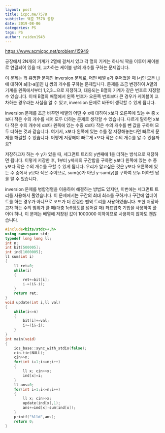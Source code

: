 ```yaml
---
layout: post
title: icpc.me/7578
subtitle: 백준 7578 공장
date: 2019-08-06
categories: PS
tags: PS
author: raiden1943
---
```


<https://www.acmicpc.net/problem/15949>

공장에서 2N개의 기계가 2열에 걸쳐서 있고 각 열의 기계는 하나씩 짝을 이루어 케이블로 연결되어 있을 때, 교차하는 케이블 쌍의 개수를 구하는 문제입니다.

이 문제는 꽤 유명한 문제인 inversion 문제로, 어떤 배열 a가 주어졌을 때 i<j인 모든 i,j에 대하여 a[i]>a[j]인 i,j 쌍의 개수를 구하는 문제입니다. 문제를 조금 변경하여 A열의 기계를 왼쪽에서부터 1,2,3...으로 지정하고, 대응되는 B열의 기계가 같은 번호로 지정할 수 있습니다. 이때 B열의 배열에서 왼쪽 번호가 오른쪽 번호보다 큰 경우가 케이블이 교차하는 경우라는 사실을 알 수 있고, inversion 문제로 바꾸어 생각할 수 있게 됩니다.

inversion 문제를 조금 바꾸면 배열의 어떤 수 x에 대하여 x보다 오른쪽에 있는 수 중 x보다 작은 수의 개수를 세어 모두 더하는 문제로 생각할 수 있습니다. 다르게 말하면 x보다 작은 수의 개수에 x보다 왼쪽에 있는 수중 x보다 작은 수의 개수를 뺀 값을 구하여 모두 더하는 것과 같습니다. 여기서, x보다 왼쪽에 있는 수를 잘 저장해놓는다면 빠르게 문제를 해결할 수 있습니다. 어떻게 저장해야 빠르게 x보다 작은 수의 개수를 알 수 있을까요?

저장하고자 하는 수 y가 있을 때, 세그먼트 트리의 y번째에 1을 더하는 방식으로 저장하면 됩니다. 이렇게 저장한 후, 1부터 y까지의 구간합을 구하면 y보다 왼쪽에 있는 수 중 y보다 작은 수의 개수를 구할 수 있게 됩니다. 우리가 알고싶은 것은 y보다 오른쪽에 있는 수 중에서 y보다 작은 수이므로, sum(y)가 아닌 y-sum(y)를 구하여 모두 더하면 답을 알 수 있습니다.

inversion 문제를 병합정렬을 이용하여 해결하는 방법도 있지만, 이번에는 세그먼트 트리를 사용해서 풀었습니다. 이 문제에서는 구간의 최대 최소를 구하거나 구간에 업데이트를 하는 경우가 아니므로 코드가 더 간결한 펜윅 트리를 사용하였습니다. 또한 저장하고자 하는 수의 범위가 클 때(대충 1e9정도를 넘어갈 때) 좌표압축 기법을 사용하여 풀어야 하나, 이 문제는 배열에 저장된 값이 1000000 이하이므로 사용하지 않아도 괜찮습니다.


```cpp
#include<bits/stdc++.h>
using namespace std;
typedef long long ll;
int n;
int bit[500005];
int ind[1000005];
ll sum(int i)
{
	ll ret=0;
	while(i)
	{
		ret+=bit[i];
		i-=(i&-i);
	}
	return ret;
}
void update(int i,ll val)
{
	while(i<=n)
	{
		bit[i]+=val;
		i+=(i&-i);
	}
}
int main(void)
{
	ios_base::sync_with_stdio(false);
	cin.tie(NULL);
	cin>>n;
	for(int i=1;i<=n;i++)
	{
		ll x; cin>>x;
		ind[x]=i;
	}
	ll ans=0;
	for(int i=1;i<=n;i++)
	{
		ll x; cin>>x;
		update(ind[x],1);
		ans+=ind[x]-sum(ind[x]);
	}
	printf("%lld",ans);
	return 0;
}
```
